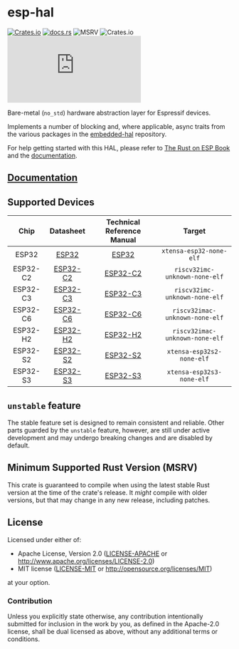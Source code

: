 # esp-hal

[![Crates.io](https://img.shields.io/crates/v/esp-hal?labelColor=1C2C2E&color=C96329&logo=Rust&style=flat-square)](https://crates.io/crates/esp-hal)
[![docs.rs](https://img.shields.io/docsrs/esp-hal?labelColor=1C2C2E&color=C96329&logo=rust&style=flat-square)](https://docs.esp-rs.org/esp-hal)
![MSRV](https://img.shields.io/badge/MSRV-1.84-blue?labelColor=1C2C2E&style=flat-square)
![Crates.io](https://img.shields.io/crates/l/esp-hal?labelColor=1C2C2E&style=flat-square)
[![Matrix](https://img.shields.io/matrix/esp-rs:matrix.org?label=join%20matrix&labelColor=1C2C2E&color=BEC5C9&logo=matrix&style=flat-square)](https://matrix.to/#/#esp-rs:matrix.org)

Bare-metal (`no_std`) hardware abstraction layer for Espressif devices.

Implements a number of blocking and, where applicable, async traits from the various packages in the [embedded-hal] repository.

For help getting started with this HAL, please refer to [The Rust on ESP Book] and the [documentation].

[embedded-hal]: https://github.com/rust-embedded/embedded-hal
[the rust on esp book]: https://docs.esp-rs.org/book/

## [Documentation]

[documentation]: https://docs.esp-rs.org/esp-hal/

## Supported Devices

|   Chip   |        Datasheet         | Technical Reference Manual |             Target             |
| :------: | :----------------------: | :------------------------: | :----------------------------: |
|  ESP32   |  [ESP32][32-datasheet]   |      [ESP32][32-trm]       |    `xtensa-esp32-none-elf`     |
| ESP32-C2 | [ESP32-C2][c2-datasheet] |     [ESP32-C2][c2-trm]     | `riscv32imc-unknown-none-elf`  |
| ESP32-C3 | [ESP32-C3][c3-datasheet] |     [ESP32-C3][c3-trm]     | `riscv32imc-unknown-none-elf`  |
| ESP32-C6 | [ESP32-C6][c6-datasheet] |     [ESP32-C6][c6-trm]     | `riscv32imac-unknown-none-elf` |
| ESP32-H2 | [ESP32-H2][h2-datasheet] |     [ESP32-H2][h2-trm]     | `riscv32imac-unknown-none-elf` |
| ESP32-S2 | [ESP32-S2][s2-datasheet] |     [ESP32-S2][s2-trm]     |   `xtensa-esp32s2-none-elf`    |
| ESP32-S3 | [ESP32-S3][s3-datasheet] |     [ESP32-S3][s3-trm]     |   `xtensa-esp32s3-none-elf`    |

[32-datasheet]: https://www.espressif.com/sites/default/files/documentation/esp32_datasheet_en.pdf
[c2-datasheet]: https://www.espressif.com/sites/default/files/documentation/esp8684_datasheet_en.pdf
[c3-datasheet]: https://www.espressif.com/sites/default/files/documentation/esp32-c3_datasheet_en.pdf
[c6-datasheet]: https://www.espressif.com/sites/default/files/documentation/esp32-c6_datasheet_en.pdf
[h2-datasheet]: https://www.espressif.com/sites/default/files/documentation/esp32-h2_datasheet_en.pdf
[s2-datasheet]: https://www.espressif.com/sites/default/files/documentation/esp32-s2_datasheet_en.pdf
[s3-datasheet]: https://www.espressif.com/sites/default/files/documentation/esp32-s3_datasheet_en.pdf
[32-trm]: https://www.espressif.com/sites/default/files/documentation/esp32_technical_reference_manual_en.pdf
[c2-trm]: https://www.espressif.com/sites/default/files/documentation/esp8684_technical_reference_manual_en.pdf
[c3-trm]: https://www.espressif.com/sites/default/files/documentation/esp32-c3_technical_reference_manual_en.pdf
[c6-trm]: https://www.espressif.com/sites/default/files/documentation/esp32-c6_technical_reference_manual_en.pdf
[h2-trm]: https://www.espressif.com/sites/default/files/documentation/esp32-h2_technical_reference_manual_en.pdf
[s2-trm]: https://www.espressif.com/sites/default/files/documentation/esp32-s2_technical_reference_manual_en.pdf
[s3-trm]: https://www.espressif.com/sites/default/files/documentation/esp32-s3_technical_reference_manual_en.pdf

## `unstable` feature

The stable feature set is designed to remain consistent and reliable. Other parts guarded by the `unstable` feature, however, are still under active development and may undergo breaking changes and are disabled by default.

## Minimum Supported Rust Version (MSRV)

This crate is guaranteed to compile when using the latest stable Rust version at the time of the crate's release. It _might_ compile with older versions, but that may change in any new release, including patches.

## License

Licensed under either of:

- Apache License, Version 2.0 ([LICENSE-APACHE](../LICENSE-APACHE) or http://www.apache.org/licenses/LICENSE-2.0)
- MIT license ([LICENSE-MIT](../LICENSE-MIT) or http://opensource.org/licenses/MIT)

at your option.

### Contribution

Unless you explicitly state otherwise, any contribution intentionally submitted for inclusion in
the work by you, as defined in the Apache-2.0 license, shall be dual licensed as above, without
any additional terms or conditions.
